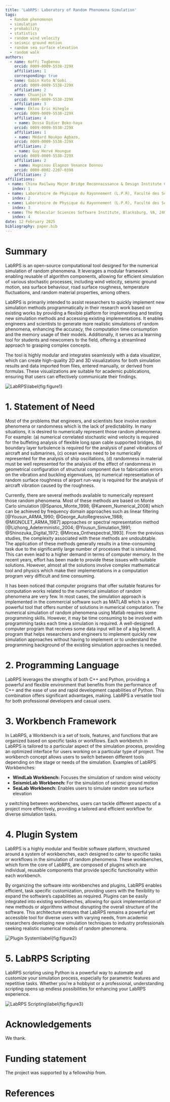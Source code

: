```yaml
---
title: 'LabRPS: Laboratory of Random Phenomena Simulation'
tags:
  - Random phenomenon
  - simulation
  - probability
  - statistics
  - random wind velocity
  - seismic ground motion
  - random sea surface elevation
  - random walk
authors:
  - name: Koffi Togbenou
    orcid: 0009-0009-5538-229X
    affiliation: 1
    corresponding: true
  - name: Gabin Koto N’Gobi
    orcid: 0009-0009-5538-229X 
    affiliation: 2
  - name: Chuanjin Yu
    orcid: 0009-0009-5538-229X
    affiliation: 3
  - name: Eklou Eric Hiheglo
    orcid: 0009-0009-5538-229X
    affiliation: 4
    - name: Dossa Didier Boko-haya
    orcid: 0009-0009-5538-229X
    affiliation: 1
    - name: Médard Noukpo Agbazo, 
    orcid: 0009-0009-5538-229X
    affiliation: 2
    - name: Guy Hervé Houngue
    orcid: 0009-0009-5538-229X
    affiliation: 2
    - name: Hagninou Elagnon Venance Donnou
    orcid: 0000-0002-2207-0398
    affiliation: 2
affiliations:
 - name: China Railway Major Bridge Reconnaissance & Design Institute Co., Ltd., Wuhan 430056, China.
   index: 1
 - name: Laboratoire de Physique du Rayonnement (L.P.R), Faculté des Sciences et Techniques (FAST), Université d’Abomey-Calavi, Cotonou, Bénin.
   index: 2
 - name: Laboratoire de Physique du Rayonnement (L.P.R), Faculté des Sciences et Techniques (FAST), Université d’Abomey-Calavi, Cotonou, Bénin.
   index: 3
 - name: The Molecular Sciences Software Institute, Blacksburg, VA, 24060, USA.
   index: 4
date: 12 February 2025
bibliography: paper.bib
---
```


# Summary

LabRPS is an open-source computational tool designed for the numerical simulation of random phenomena. It leverages a modular framework enabling reusable of algorithm components, allowing for efficient simulation of various stochastic processes, including wind velocity, seismic ground motion, sea surface behaviour, road surface roughness, temperature fluctuations, and random material properties, among others.

LabRPS is primarily intended to assist researchers to quickly implement new simulation methods programmatically in their research work based on existing works by providing a flexible platform for implementing and testing new simulation methods and accessing existing implementations. It enables engineers and scientists to generate more realistic simulations of random phenomena, enhancing the accuracy, the computation time consumption and the memory usage of their models. Additionally, it serves as a learning tool for students and newcomers to the field, offering a streamlined approach to grasping complex concepts.

The tool is highly modular and integrates seamlessly with a data visualizer, which can create high-quality 2D and 3D visualizations for both simulation results and data imported from files, entered manually, or derived from formulas. These visualizations are suitable for academic publications, ensuring that users can effectively communicate their findings. 

![LabRPS\label{fig:figure1}](Figures/Figure1.png)

# 1. Statement of Need

Most of the problems that engineers, and scientists face involve random phenomena or randomness which is the lack of predictability. In many situations, it is desired to numerically represent those random phenomena. For example: (a) numerical correlated stochastic wind velocity is required for the buffeting analysis of flexible long span cable supported bridges, (b) boundary layer turbulence is required for the analysis of panel vibrations of aircraft and submarines, (c) ocean waves need to be numerically represented for the analysis of ship oscillations, (d) randomness in material must be well represented for the analysis of the effect of randomness in geometrical configuration of structural component due to fabrication errors on the vibration and buckling eigenvalues, (e) numerical representation of random surface roughness of airport run-way is required for the analysis of aircraft vibration caused by the roughness.

Currently, there are several methods available to numerically represent those random phenomena. Most of these methods are based on Monte Carlo simulation [@Spanos_Monte_1998; @Kareem_Numerical_2008]  which can be achieved by frequency domain approaches such as linear filtering [@Yousun_ARMA_1990; @George_AutoRegressive_1988; @MIGNOLET_ARMA_1987] approaches or spectral representation method [@Lizhong_Adeterministic_2004; @Yousun_Simulation_1991; @Shinozuka_Digital_1972; @Mircea_Onthespectral_1993]. From the previous studies, the complexity associated with these methods are undoubtable. The application of these methods generally results in a time-consuming task due to the significantly large number of processes that is simulated. This can even lead to a higher demand in terms of computer memory. In the recent years, effort has been made to provide these issues with suitable solutions. However, almost all the solutions involve complex mathematical tool and physics which make their implementations in a computation program very difficult and time consuming.

It has been noticed that computer programs that offer suitable features for computation works related to the numerical simulation of random phenomena are very few. In most cases, the simulation approach is implemented in the commercial software such as MATLAB which is a very powerful tool that offers number of solutions in numerical computation. The numerical simulation of random phenomena using Matlab requires some programming skills. However, it may be time consuming to be involved with programming tasks each time a simulation is required. A well-designed computer program that receives some data input will be of a big benefit. A program that helps researchers and engineers to implement quickly new simulation approaches without having to implement or to understand the programming background of the existing simulation approaches is needed.

# 2. Programming Language

LabRPS leverages the strengths of both C++ and Python, providing a powerful and flexible environment that benefits from the performance of C++ and the ease of use and rapid development capabilities of Python. This combination offers significant advantages, making. LabRPS a versatile tool for both professional developers and casual users.

# 3. Workbench Framework 

In LabRPS, a Workbench is a set of tools, features, and functions that are organized based on specific tasks or workflows. Each workbench in LabRPS is tailored to a particular aspect of the simulation process, providing an optimized interface for users working on a particular type of project. The workbench concept allows users to switch between different tools depending on the stage or needs of the simulation. Examples of LabRPS Workbenches:

- **WindLab Workbench:** Focuses the simulation of random wind velocity
- **SeismicLab Workbench:** For the simulation of seismic ground motion
- **SeaLab Workbench:** Enables users to simulate random sea surface elevation

y switching between workbenches, users can tackle different aspects of a project more effectively, providing a tailored and efficient workflow for diverse simulation tasks.

# 4. Plugin System 

LabRPS is a highly modular and flexible software platform, structured around a system of workbenches, each designed to cater to specific tasks or workflows in the simulation of random phenomena. These workbenches, which form the core of LabRPS, are composed of plugins which are individual, reusable components that provide specific functionality within each workbench.

By organizing the software into workbenches and plugins, LabRPS enables efficient, task specific customization, providing users with the flexibility to expand the software’s capabilities as required. Plugins can be easily integrated into existing workbenches, allowing for quick implementation of new methods or algorithms without disrupting the overall structure of the software. This architecture ensures that LabRPS remains a powerful yet accessible tool for diverse users with varying needs, from academic researchers developing new simulation techniques to industry professionals seeking realistic numerical models of random phenomena.

![Plugin System\label{fig:figure2}](Figures/Figure2.svg)

# 5. LabRPS Scripting 

LabRPS scripting using Python is a powerful way to automate and customize your simulation process, especially for parametric features and repetitive tasks. Whether you're a hobbyist or a professional, understanding scripting opens up endless possibilities for enhancing your LabRPS experience.

![LabRPS Scripting\label{fig:figure3}](Figures/Figure3.png)

# Acknowledgements

We thank.

# Funding statement 

The project was supported by a fellowship from.

# References